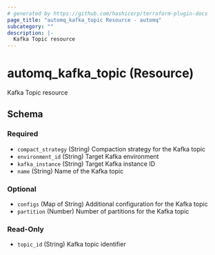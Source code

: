 ```yaml
---
# generated by https://github.com/hashicorp/terraform-plugin-docs
page_title: "automq_kafka_topic Resource - automq"
subcategory: ""
description: |-
  Kafka Topic resource
---
```


# automq_kafka_topic (Resource)

Kafka Topic resource



<!-- schema generated by tfplugindocs -->
## Schema

### Required

- `compact_strategy` (String) Compaction strategy for the Kafka topic
- `environment_id` (String) Target Kafka environment
- `kafka_instance` (String) Target Kafka instance ID
- `name` (String) Name of the Kafka topic

### Optional

- `configs` (Map of String) Additional configuration for the Kafka topic
- `partition` (Number) Number of partitions for the Kafka topic

### Read-Only

- `topic_id` (String) Kafka topic identifier
